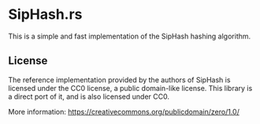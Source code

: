 # SipHash.rs

This is a simple and fast implementation of the SipHash hashing algorithm.

## License

The reference implementation provided by the authors of SipHash is
licensed under the CC0 license, a public domain-like license. This library is
a direct port of it, and is also licensed under CC0.

More information: https://creativecommons.org/publicdomain/zero/1.0/
